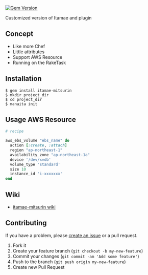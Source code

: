 [![Gem Version](https://badge.fury.io/rb/itamae-mitsurin.svg)](http://badge.fury.io/rb/itamae-mitsurin)

Customized version of Itamae and plugin

## Concept

- Like more Chef
- Little attributes
- Support AWS Resource
- Running on the RakeTask

## Installation

```
$ gem install itamae-mitsurin
$ mkdir project_dir
$ cd project_dir
$ manaita init
```

## Usage AWS Resource

```ruby
# recipe

aws_ebs_volume "ebs_name" do
  action [:create, :attach]
  region "ap-northeast-1"
  availability_zone "ap-northeast-1a"
  device '/dev/xvdb'
  volume_type 'standard'
  size 10
  instance_id 'i-xxxxxxx'
end
```
## Wiki
- [itamae-mitsurin wiki](https://github.com/kammy1231/itamae-mitsurin/wiki/itamae-mitsurin-wiki)

## Contributing

If you have a problem, please [create an issue](https://github.com/kammy1231/itamae-mitsurin) or a pull request.

1. Fork it
2. Create your feature branch (`git checkout -b my-new-feature`)
3. Commit your changes (`git commit -am 'Add some feature'`)
4. Push to the branch (`git push origin my-new-feature`)
5. Create new Pull Request
